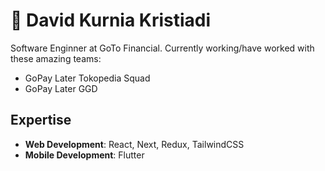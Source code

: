 # 🚀 David Kurnia Kristiadi

Software Enginner at GoTo Financial. Currently working/have worked with these amazing teams:
- GoPay Later Tokopedia Squad
- GoPay Later GGD

## Expertise
- **Web Development**: React, Next, Redux, TailwindCSS
- **Mobile Development**: Flutter

<!--
**davistiadi/davistiadi** is a ✨ _special_ ✨ repository because its `README.md` (this file) appears on your GitHub profile.

Here are some ideas to get you started:

- 🔭 I’m currently working on ...
- 🌱 I’m currently learning ...
- 👯 I’m looking to collaborate on ...
- 🤔 I’m looking for help with ...
- 💬 Ask me about ...
- 📫 How to reach me: ...
- 😄 Pronouns: ...
- ⚡ Fun fact: ...
-->
